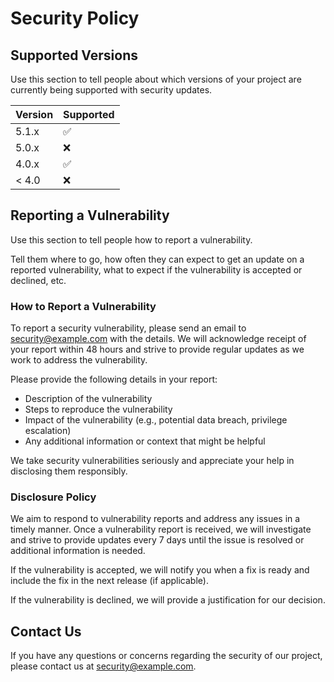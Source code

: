 # Security Policy

## Supported Versions

Use this section to tell people about which versions of your project are currently being supported with security updates.

| Version | Supported          |
| ------- | ------------------ |
| 5.1.x   | :white_check_mark: |
| 5.0.x   | :x:                |
| 4.0.x   | :white_check_mark: |
| < 4.0   | :x:                |

## Reporting a Vulnerability

Use this section to tell people how to report a vulnerability.

Tell them where to go, how often they can expect to get an update on a reported vulnerability, what to expect if the vulnerability is accepted or declined, etc.

### How to Report a Vulnerability

To report a security vulnerability, please send an email to [security@example.com](mailto:security@example.com) with the details. We will acknowledge receipt of your report within 48 hours and strive to provide regular updates as we work to address the vulnerability.

Please provide the following details in your report:

- Description of the vulnerability
- Steps to reproduce the vulnerability
- Impact of the vulnerability (e.g., potential data breach, privilege escalation)
- Any additional information or context that might be helpful

We take security vulnerabilities seriously and appreciate your help in disclosing them responsibly.

### Disclosure Policy

We aim to respond to vulnerability reports and address any issues in a timely manner. Once a vulnerability report is received, we will investigate and strive to provide updates every 7 days until the issue is resolved or additional information is needed. 

If the vulnerability is accepted, we will notify you when a fix is ready and include the fix in the next release (if applicable).

If the vulnerability is declined, we will provide a justification for our decision.

## Contact Us

If you have any questions or concerns regarding the security of our project, please contact us at [security@example.com](mailto:security@example.com).
